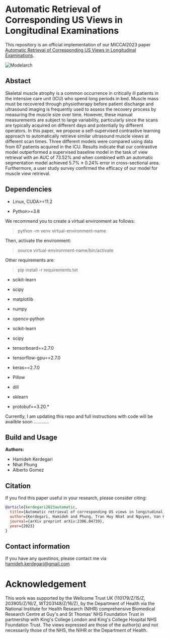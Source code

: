 # Automatic Retrieval of Corresponding US Views in Longitudinal Examinations
This repository is an official implementation of our MICCAI2023 paper [Automatic Retrieval of Corresponding US Views in Longitudinal Examinations](https://arxiv.org/abs/2306.04739).

![Modelarch](https://github.com/hamidehkerdegari/Muscle-view-retrieval/assets/30697849/d3b53948-9b6b-46fc-9d96-755c3b2b7fb5)

## Abstact
Skeletal muscle atrophy is a common occurrence in critically ill patients in the intensive care unit (ICU) who spend long periods in
bed. Muscle mass must be recovered through physiotherapy before patient discharge and ultrasound imaging is frequently used to assess the
recovery process by measuring the muscle size over time. However, these manual measurements are subject to large variability, particularly since
the scans are typically acquired on different days and potentially by different operators. In this paper, we propose a self-supervised contrastive learning approach to automatically retrieve similar ultrasound muscle views at different scan times. Three different models were compared using data from 67 patients acquired in the ICU. Results indicate that our contrastive model outperformed a supervised baseline model in the task of view retrieval with an AUC of 73.52% and when combined with an automatic segmentation model achieved 5.7% ± 0.24% error in cross-sectional area. Furthermore, a user study survey confirmed the efficacy of our model for muscle view retrieval.

## Dependencies

* Linux, CUDA>=11.2
  
* Python>=3.8
  
We recommend you to create a virtual environment as follows:

> python -m venv virtual-environment-name 

Then, activate the environment:

> source virtual-environment-name/bin/activate

Other requirements are:

> pip install -r requirements.txt

* scikit-learn
 
* scipy

* matplotlib

* numpy

* opencv-python

* scikit-learn
 
* scipy

* tensorboard==2.7.0

* tensorflow-gpu==2.7.0

* keras==2.7.0

* Pillow

* dill

* sklearn

* protobuf==3.20.*


Currently, I am updating this repo and full instructions with code will be availble soon ............

## Build and Usage


**Authors:**

* Hamideh Kerdegari
* Nhat Phung
* Alberto Gomez


## Citation

If you find this paper useful in your research, please consider citing:
 
```bibtex
@article{kerdegari2023automatic,
  title={Automatic retrieval of corresponding US views in longitudinal examinations},
  author={Kerdegari, Hamideh and Phung, Tran Huy Nhat and Nguyen, Van Hao and Truong, Thi Phuong Thao and Le, Ngoc Minh Thu and Le, Thanh Phuong and Le, Thi Mai Thao and Pisani, Luigi and Denehy, Linda and Consortium, Vital and others},
  journal={arXiv preprint arXiv:2306.04739},
  year={2023}
}
```

## Contact information
If you have any questinos, please contact me via hamideh.kerdegari@gmail.com

# Acknowledgement
This work was supported by the Wellcome Trust UK (110179/Z/15/Z, 203905/Z/16/Z, WT203148/Z/16/Z), by the Department of Health via the National Institute for Health Research (NIHR) comprehensive Biomedical Research Centre at Guy's and St Thomas' NHS Foundation Trust in partnership with King's College London and King's College Hospital NHS Foundation Trust. The views expressed are those of the author(s) and not necessarily those of the NHS, the NIHR or the Department of Health.
